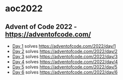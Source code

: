 # aoc2022
Advent of Code 2022 - https://adventofcode.com/
---
* [Day 1](src/Day1.hs) solves https://adventofcode.com/2022/day/1
* [Day 2](src/Day2.hs) solves https://adventofcode.com/2022/day/2
* [Day 3](src/Day3.hs) solves https://adventofcode.com/2022/day/3
* [Day 4](src/Day4.hs) solves https://adventofcode.com/2022/day/4
* [Day 5](src/Day5.hs) solves https://adventofcode.com/2022/day/5
* [Day 6](src/Day6.hs) solves https://adventofcode.com/2022/day/6

